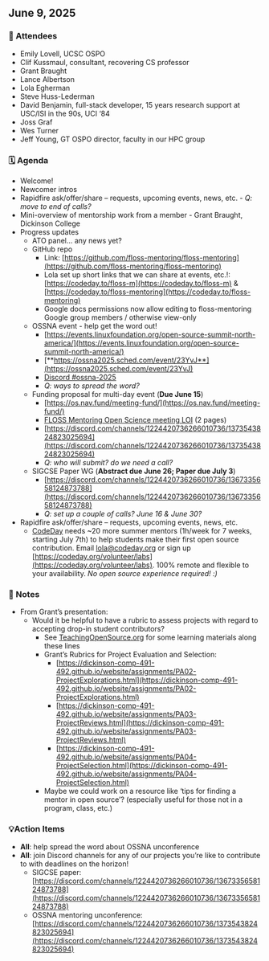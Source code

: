 ## **June 9, 2025**

### 🤸 Attendees

- Emily Lovell, UCSC OSPO  
- Clif Kussmaul, consultant, recovering CS professor  
- Grant Braught  
- Lance Albertson  
- Lola Egherman  
- Steve Huss-Lederman  
- David Benjamin, full-stack developer, 15 years research support at USC/ISI in the 90s, UCI ‘84  
- Joss Graf  
- Wes Turner  
- Jeff Young, GT OSPO director, faculty in our HPC group

### 🗓️ Agenda

- Welcome\!  
- Newcomer intros  
- Rapidfire ask/offer/share – requests, upcoming events, news, etc. \- *Q: move to end of calls?*  
- Mini-overview of mentorship work from a member \- Grant Braught, Dickinson College  
- Progress updates  
  - ATO panel… any news yet?  
  - GitHub repo  
    - Link: [https://github.com/floss-mentoring/floss-mentoring](https://github.com/floss-mentoring/floss-mentoring)  
    - Lola set up short links that we can share at events, etc.\!: [https://codeday.to/floss-m](https://codeday.to/floss-m) & [https://codeday.to/floss-mentoring](https://codeday.to/floss-mentoring)  
    - Google docs permissions now allow editing to floss-mentoring Google group members / otherwise view-only  
  - OSSNA event \- help get the word out\!  
    - [https://events.linuxfoundation.org/open-source-summit-north-america/](https://events.linuxfoundation.org/open-source-summit-north-america/)   
    - [**https://ossna2025.sched.com/event/23YvJ**](https://ossna2025.sched.com/event/23YvJ)   
    - [Discord \#ossna-2025](https://discord.com/channels/1224420736266010736/1367335595247927336)  
    - *Q: ways to spread the word?*  
  - Funding proposal for multi-day event (**Due June 15**)  
    - [https://os.nav.fund/meeting-fund/](https://os.nav.fund/meeting-fund/)   
    - [FLOSS Mentoring Open Science meeting LOI](https://docs.google.com/document/d/1Ybq2mjsU5J3yqtp0dNTQTqx7L8XwuRUJPcTxRSy35i4/edit?tab=t.0) (2 pages)  
    - [https://discord.com/channels/1224420736266010736/1373543824823025694](https://discord.com/channels/1224420736266010736/1373543824823025694)  
    - *Q: who will submit? do we need a call?*  
  - SIGCSE Paper WG (**Abstract due June 26; Paper due July 3**)  
    - [https://discord.com/channels/1224420736266010736/1367335658124873788](https://discord.com/channels/1224420736266010736/1367335658124873788)   
    - *Q: set up a couple of calls? June 16 & June 30?*  
- Rapidfire ask/offer/share – requests, upcoming events, news, etc.  
  - [CodeDay](https://labs.codeday.org) needs \~20 more summer mentors (1h/week for 7 weeks, starting July 7th) to help students make their first open source contribution. Email [lola@codeday.org](mailto:lola@codeday.org) or sign up [https://codeday.org/volunteer/labs](https://codeday.org/volunteer/labs). 100% remote and flexible to your availability. *No open source experience required\! :)*

### 📝 Notes

- From Grant’s presentation:   
  - Would it be helpful to have a rubric to assess projects with regard to accepting drop-in student contributors?  
    - See [TeachingOpenSource.org](http://TeachingOpenSource.org) for some learning materials along these lines  
    - Grant’s Rubrics for Project Evaluation and Selection:  
      - [https://dickinson-comp-491-492.github.io/website/assignments/PA02-ProjectExplorations.html](https://dickinson-comp-491-492.github.io/website/assignments/PA02-ProjectExplorations.html)  
      - [https://dickinson-comp-491-492.github.io/website/assignments/PA03-ProjectReviews.html](https://dickinson-comp-491-492.github.io/website/assignments/PA03-ProjectReviews.html)  
      - [https://dickinson-comp-491-492.github.io/website/assignments/PA04-ProjectSelection.html](https://dickinson-comp-491-492.github.io/website/assignments/PA04-ProjectSelection.html)  
    - Maybe we could work on a resource like ‘tips for finding a mentor in open source’? (especially useful for those not in a program, class, etc.)

### 💡Action Items

- **All**: help spread the word about OSSNA unconference  
- **All**: join Discord channels for any of our projects you’re like to contribute to with deadlines on the horizon\!  
  - SIGCSE paper: [https://discord.com/channels/1224420736266010736/1367335658124873788](https://discord.com/channels/1224420736266010736/1367335658124873788)  
  - OSSNA mentoring unconference: [https://discord.com/channels/1224420736266010736/1373543824823025694](https://discord.com/channels/1224420736266010736/1373543824823025694)
